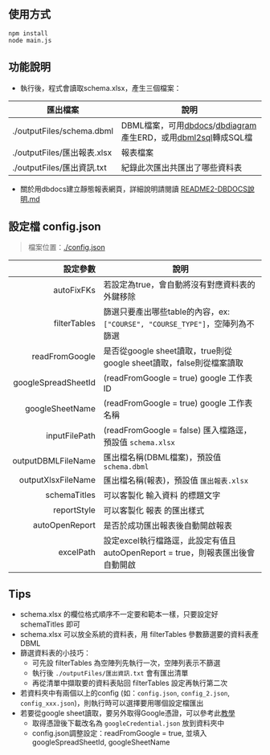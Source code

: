 ## 使用方式

```
npm install
node main.js
```

## 功能說明

- 執行後，程式會讀取schema.xlsx，產生三個檔案：

| 匯出檔案                    | 說明                                                                                                                                          |
| --------------------------- | --------------------------------------------------------------------------------------------------------------------------------------------- |
| ./outputFiles/schema.dbml   | DBML檔案，可用[dbdocs](https://dbdocs.io/)/[dbdiagram](https://dbdiagram.io/d)產生ERD，或用[dbml2sql](https://dbml.dbdiagram.io/cli)轉成SQL檔 |
| ./outputFiles/匯出報表.xlsx | 報表檔案                                                                                                                                      |
| ./outputFiles/匯出資訊.txt  | 紀錄此次匯出共匯出了哪些資料表                                                                                                                |

- 關於用dbdocs建立靜態報表網頁，詳細說明請閱讀 [README2-DBDOCS說明.md](./README2-DBDOCS說明.md)



## 設定檔 config.json

> 檔案位置：[./config.json](./config.json)

|            設定參數 | 說明                                                                            |
| ------------------: | ------------------------------------------------------------------------------- |
|          autoFixFKs | 若設定為true，會自動將沒有對應資料表的外鍵移除                                  |
|        filterTables | 篩選只要產出哪些table的內容，ex: `["COURSE", "COURSE_TYPE"]`，空陣列為不篩選    |
|      readFromGoogle | 是否從google sheet讀取，true則從google sheet讀取，false則從檔案讀取             |
| googleSpreadSheetId | (readFromGoogle = true) google 工作表ID                                         |
|     googleSheetName | (readFromGoogle = true) google 工作表名稱                                       |
|       inputFilePath | (readFromGoogle = false) 匯入檔路逕，預設值 `schema.xlsx`                       |
|  outputDBMLFileName | 匯出檔名稱(DBML檔案)，預設值 `schema.dbml`                                      |
|  outputXlsxFileName | 匯出檔名稱(報表)，預設值 `匯出報表.xlsx`                                        |
|        schemaTitles | 可以客製化 輸入資料 的標題文字                                                  |
|         reportStyle | 可以客製化 報表 的匯出樣式                                                      |
|      autoOpenReport | 是否於成功匯出報表後自動開啟報表                                                |
|           excelPath | 設定excel執行檔路逕，此設定有值且 autoOpenReport = true，則報表匯出後會自動開啟 |

## Tips 
- schema.xlsx 的欄位格式順序不一定要和範本一樣，只要設定好 schemaTitles 即可
- schema.xlsx 可以放全系統的資料表，用 filterTables 參數篩選要的資料表產DBML
- 篩選資料表的小技巧：
    - 可先設 filterTables 為空陣列先執行一次，空陣列表示不篩選
    - 執行後 `./outputFiles/匯出資訊.txt` 會有匯出清單
    - 再從清單中擷取要的資料表貼回 filterTables 設定再執行第二次
- 若資料夾中有兩個以上的config (如：`config.json`, `config_2.json`, `config_xxx.json`)，則執行時可以選擇要用哪個設定檔匯出
- 若要從google sheet讀取，要另外取得Google憑證，可以參考此[教學](https://hackmd.io/@yy933/SkbnlqhT3#-%E5%8F%96%E5%BE%97Google%E6%86%91%E8%AD%89)
    - 取得憑證後下載改名為 `googleCredential.json` 放到資料夾中
    - config.json調整設定：readFromGoogle = true, 並填入 googleSpreadSheetId, googleSheetName

